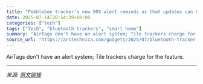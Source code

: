 ```yaml
---
title: "Pebblebee tracker’s new SOS alert reminds us that updates can be good for gadgets"
date: 2025-07-14T20:54:39+08:00
categories: ["tech"]
tags: ["Tech", "bluetooth trackers", "smart home"]
summary: "AirTags don't have an alert system; Tile trackers charge for the feature."
source_url: "https://arstechnica.com/gadgets/2025/07/bluetooth-tracker-pebblebee-adds-free-sos-alarm-to-already-purchased-devices/"
---
```


AirTags don't have an alert system; Tile trackers charge for the feature.

---

*来源: [原文链接](https://arstechnica.com/gadgets/2025/07/bluetooth-tracker-pebblebee-adds-free-sos-alarm-to-already-purchased-devices/)*
